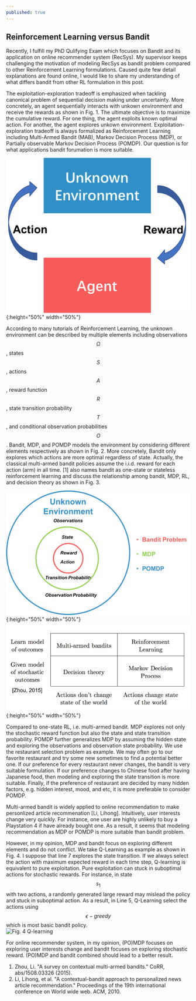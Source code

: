 ```yaml
---
published: true
---
```

## Reinforcement Learning versus Bandit

Recently, I fulfill my PhD Qulifying Exam which focuses on Bandit and its application on online recommender system (RecSys). My supervisor keeps challenging the motivation of modeling RecSys as bandit problem compared to other Reinforcement Learning formulations. Caused quite few detail explanations are found online, I would like to share my understanding of what differs bandit from other RL formulation in this post.

The exploitation-exploration tradeoff is emphasized when tackling canonical problem of sequential decision making under uncertainty. More concretely, an agent sequentially interacts with unkown environment and receive the rewards as shown in Fig. 1. The ultimate objective is to maximize the cumulative reward. For one thing, the agent exploits known optimal action. For another, the agent explores unkown environment. Exploitation-exploration tradeoff is always formalized as Reinforcement Learning including Multi-Armed Bandit (MAB), Markov Decision Process (MDP), or Partially observable Markov Decision Process (POMDP). Our question is for what applications bandit forumation is more suitable.

![Fig.1 Sequential decision making under uncertainty](https://github.com/boliu68/boliu68.github.io/blob/master/_posts/decision_making_uncertainty.png?raw=true){:height="50%" width="50%"}

According to many tutorials of Reinforcement Learning, the unknown environment can be described by multiple elements including observations $$\Omega$$, states $$S$$, actions $$A$$, reward function $$R$$, state transition probability $$T$$, and conditional observation probabilities $$O$$. Bandit, MDP, and POMDP models the environment by considering different elements respectively as shown in Fig. 2. More concretely, Bandit only explores which actions are more optimal regardless of state. Actually, the classical multi-armed bandit policies assume the i.i.d. reward for each action (arm) in all time. [1] also names bandit as one-state or stateless reinforcement learning and discuss the relationship among bandit, MDP, RL, and decision theory as shown in Fig. 3.  

![Fig. 2. Bandit vs MDP vs POMDP](https://github.com/boliu68/boliu68.github.io/blob/master/_posts/bandit_mdp_pomdp.png?raw=true){:height="50%" width="50%"}
![Fig 3. One-state Reinforcement Learning](https://github.com/boliu68/boliu68.github.io/blob/master/_posts/one_state_rl.png?raw=true){:height="50%" width="50%"}

Compared to one-state RL, i.e. multi-armed bandit. MDP explores not only the stochastic reward function but also the state and state transition probability. POMDP further generalizes MDP by assuming the hidden state and exploring the observations and observation state probability. We use the restaurant selection problem as example. We may often go to our favorite restaurant and try some new sometimes to find a potential better one. If our preference for every restaurant never changes, the bandit is very suitable formulation. If our preference changes to Chinese food after having Japanese food, then modeling and exploring the state transition is more suitable. Finally, if the preference of restaurant are decided by many hidden factors, e.g. hidden interest, mood, and etc, it is more preferable to consider POMDP.

Multi-armed bandit is widely applied to online recommendation to make personlized article recommenation [Li, Lihong]. Intuitively, user interests change very quickly. For instance, one user are highly unlikely to buy a Playstation 4 if have already bought one. As a result, it seems that modeling recommendation as MDP or POMDP is more suitable than bandit problem. 

However, in my opinion, MDP and bandit focus on exploring different elements and do not conflict. We take Q-Learning as example as shown in Fig. 4. I suppose that line 7 explores the state transition. If we always select the action with maximum expected reward in each time step, Q-learning is equivalent to pure exploitation. Pure exploitation can stuck in suboptimal actions for stochastic rewards. For instance, in state $$s_1$$ with two actions, a randomly generated large reward may mislead the policy and stuck in suboptimal action. As a result, in Line 5, Q-Learning select the actions using $$\epsilon-greedy$$ which is most basic bandit policy.  
![Fig. 4 Q-learning](http://incompleteideas.net//book/ebook/pseudotmp9.png)

For online recommender system, in my opinion, (PO)MDP focuses on exploring user interests change and bandit focuses on exploring stochastic reward. (PO)MDP and bandit combined should lead to a better result.

1. Zhou, Li. "A survey on contextual multi-armed bandits." CoRR, abs/1508.03326 (2015).
2. Li, Lihong, et al. "A contextual-bandit approach to personalized news article recommendation." Proceedings of the 19th international conference on World wide web. ACM, 2010.
